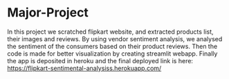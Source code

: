# Major-Project
In this project we scratched flipkart website, and extracted products list, their images and reviews.
By using vendor sentiment analysis, we analysed the sentiment of the consumers based on their product reviews.
Then the code is made for better visualization by creating streamlit webapp.
Finally the app is deposited in heroku and the final deployed link is here:
https://flipkart-sentimental-analysiss.herokuapp.com/
